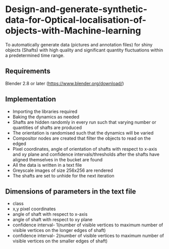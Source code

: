 # Design-and-generate-synthetic-data-for-Optical-localisation-of-objects-with-Machine-learning

To automatically generate data (pictures and annotation files) for shiny objects (Shafts) with high quality and significant quantity fluctuations within a predetermined time range.

## Requirements
Blender 2.8 or later (https://www.blender.org/download/)

## Implementation
* Importing the libraries required
* Baking the dynamics as needed
* Shafts are hidden randomly in every run such that varying number or quantities of shafts are produced
* The orientation is randomised such that the dynamics will be varied
* Compositor nodes are created that filter the objects to read on the edged
* Pixel coordinates, angle of orientation of shafts with respect to x-axis and xy plane and confidence intervals/thresholds after the shafts have aligned themselves in the bucket are found
* All the data is written in a text file
* Greyscale images of size 256x256 are rendered
* The shafts are set to unhide for the next iteration

## Dimensions of parameters in the text file 
* class
* x,y pixel coordinates
* angle of shaft with respect to x-axis
* angle of shaft with respect to xy plane
* confidence interval- 1(number of visible vertices to maximum number of visible vertices on the longer edges of shaft)
* confidence interval- 2(number of visible vertices to maximum number of visible vertices on the smaller edges of shaft)

